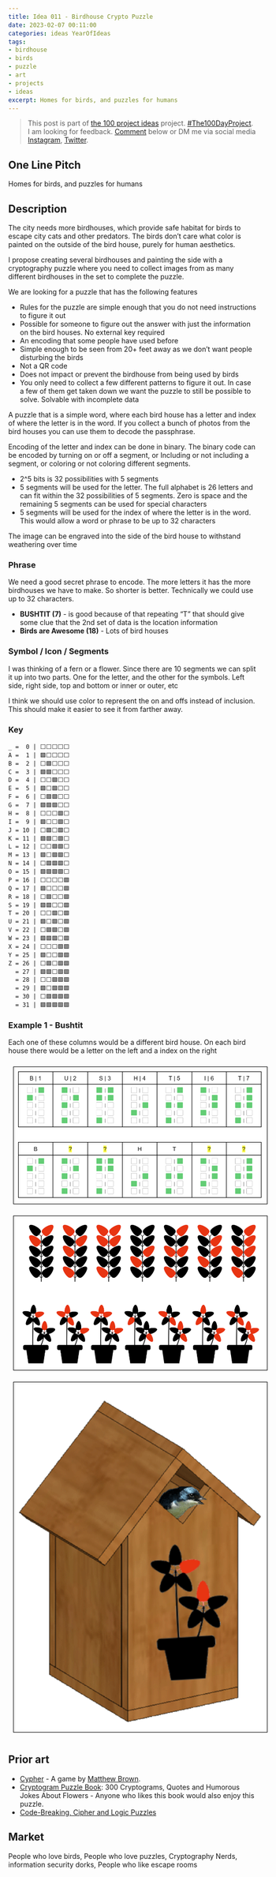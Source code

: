 ```yaml
---
title: Idea 011 - Birdhouse Crypto Puzzle 
date: 2023-02-07 00:11:00
categories: ideas YearOfIdeas
tags: 
- birdhouse
- birds
- puzzle
- art
- projects
- ideas
excerpt: Homes for birds, and puzzles for humans
---
```


> This post is part of [the 100 project ideas](/projects/2023-100-ideas/) project. [#The100DayProject](https://www.the100dayproject.org/). I am looking for feedback. <a href='#utterances-comments'>Comment</a> below or DM me via social media <a href="https://instagram.com/funvill" rel="nofollow noopener noreferrer"><i class="fab fa-fw fa-instagram" aria-hidden="true"></i><span class="label">Instagram</span></a>, <a href="https://twitter.com/funvill" rel="nofollow noopener noreferrer"><i class="fab fa-fw fa-twitter" aria-hidden="true"></i><span class="label">Twitter</span></a>.

## One Line Pitch

Homes for birds, and puzzles for humans

## Description

The city needs more birdhouses, which provide safe habitat for birds to escape city cats and other predators. The birds don’t care what color is painted on the outside of the bird house, purely for human aesthetics.

I propose creating several birdhouses and painting the side with a cryptography puzzle where you need to collect images from as many different birdhouses in the set to complete the puzzle.

We are looking for a puzzle that has the following features

- Rules for the puzzle are simple enough that you do not need instructions to figure it out
- Possible for someone to figure out the answer with just the information on the bird houses. No external key required
- An encoding that some people have used before
- Simple enough to be seen from 20+ feet away as we don’t want people disturbing the birds
- Not a QR code
- Does not impact or prevent the birdhouse from being used by birds
- You only need to collect a few different patterns to figure it out. In case a few of them get taken down we want the puzzle to still be possible to solve. Solvable with incomplete data

A puzzle that is a simple word, where each bird house has a letter and index of where the letter is in the word. If you collect a bunch of photos from the bird houses you can use them to decode the passphrase.

Encoding of the letter and index can be done in binary. The binary code can be encoded by turning on or off a segment, or Including or not including a segment, or coloring or not coloring different segments.

- 2^5 bits is 32 possibilities with 5 segments
- 5 segments will be used for the letter. The full alphabet is 26 letters and can fit within the 32 possibilities of 5 segments. Zero is space and the remaining 5 segments can be used for special characters
- 5 segments will be used for the index of where the letter is in the word. This would allow a word or phrase to be up to 32 characters

The image can be engraved into the side of the bird house to withstand weathering over time

### Phrase

We need a good secret phrase to encode. The more letters it has the more birdhouses we have to make. So shorter is better. Technically we could use up to 32 characters.

- **BUSHTIT (7)** - is good because of that repeating “T” that should give some clue that the 2nd set of data is the location information
- **Birds are Awesome (18)** - Lots of bird houses

### Symbol / Icon / Segments

I was thinking of a fern or a flower. Since there are 10 segments we can split it up into two parts. One for the letter, and the other for the symbols. Left side, right side, top and bottom or inner or outer, etc

I think we should use color to represent the on and offs instead of inclusion. This should make it easier to see it from farther away.

### Key

```txt
_ =  0 | ⬜⬜⬜⬜⬜
A =  1 | 🟩⬜⬜⬜⬜
B =  2 | ⬜🟩⬜⬜⬜
C =  3 | 🟩🟩⬜⬜⬜
D =  4 | ⬜⬜🟩⬜⬜
E =  5 | 🟩⬜🟩⬜⬜
F =  6 | ⬜🟩🟩⬜⬜
G =  7 | 🟩🟩🟩⬜⬜
H =  8 | ⬜⬜⬜🟩⬜
I =  9 | 🟩⬜⬜🟩⬜
J = 10 | ⬜🟩⬜🟩⬜
K = 11 | 🟩🟩⬜🟩⬜
L = 12 | ⬜⬜🟩🟩⬜
M = 13 | 🟩⬜🟩🟩⬜
N = 14 | ⬜🟩🟩🟩⬜
O = 15 | 🟩🟩🟩🟩⬜
P = 16 | ⬜⬜⬜⬜🟩
Q = 17 | 🟩⬜⬜⬜🟩
R = 18 | ⬜🟩⬜⬜🟩
S = 19 | 🟩🟩⬜⬜🟩
T = 20 | ⬜⬜🟩⬜🟩
U = 21 | 🟩⬜🟩⬜🟩
V = 22 | ⬜🟩🟩⬜🟩
W = 23 | 🟩🟩🟩⬜🟩
X = 24 | ⬜⬜⬜🟩🟩
Y = 25 | 🟩⬜⬜🟩🟩
Z = 26 | ⬜🟩⬜🟩🟩
  = 27 | 🟩🟩⬜🟩🟩
  = 28 | ⬜⬜🟩🟩🟩
  = 29 | 🟩⬜🟩🟩🟩
  = 30 | ⬜🟩🟩🟩🟩
  = 31 | 🟩🟩🟩🟩🟩
```

### Example 1 - Bushtit

Each one of these columns would be a different bird house. On each bird house there would be a letter on the left and a index on the right

<img src="/public/uploads/2023/example-bushtit.png" alt="example bushtit" style="margin: 10px; border: 1px solid black; padding: 5px"/>

<img src="/public/uploads/2023/example-bushtit2.png" alt="example bushtit 2" style="margin: 10px; border: 1px solid black; padding: 5px"/>

<img src="/public/uploads/2023/birdhouse-crypto-puzzle.png" alt="birdhouse-crypto-puzzle" style="margin: 10px; border: 1px solid black; padding: 5px"/>

## Prior art

- [Cypher](https://store.steampowered.com/app/746710/Cypher/) - A game by [Matthew Brown](https://twitter.com/Ma77hew_Brown).
- [Cryptogram Puzzle Book](https://www.amazon.ca/Cryptogram-Puzzle-Book-Cryptograms-Cryptoquotes/dp/107388547X): 300 Cryptograms, Quotes and Humorous Jokes About Flowers - Anyone who likes this book would also enjoy this puzzle.
- [Code-Breaking, Cipher and Logic Puzzles](https://www.boxentriq.com/)

## Market

People who love birds, People who love puzzles, Cryptography Nerds, information security dorks, People who like escape rooms
